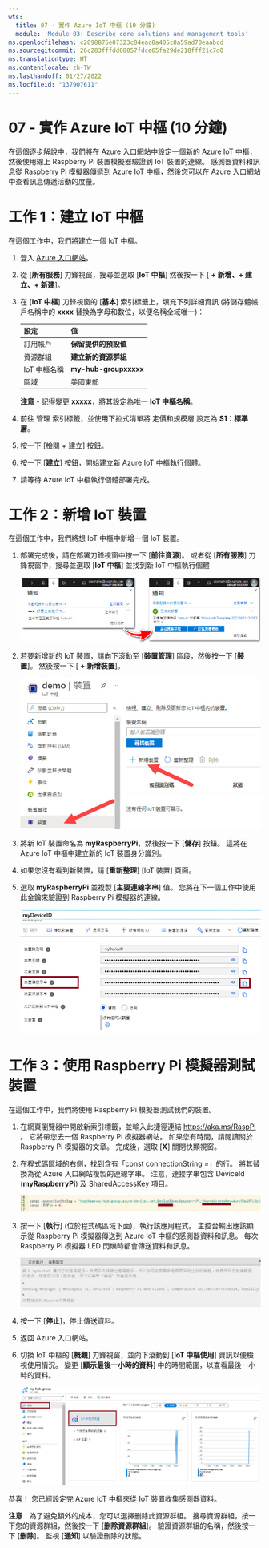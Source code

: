 ```yaml
---
wts:
  title: 07 - 實作 Azure IoT 中樞 (10 分鐘)
  module: 'Module 03: Describe core solutions and management tools'
ms.openlocfilehash: c2098875e07323c84eac8a405c8a59ad70eaabcd
ms.sourcegitcommit: 26c283fffdd08057fdce65fa29de218fff21c7d0
ms.translationtype: HT
ms.contentlocale: zh-TW
ms.lasthandoff: 01/27/2022
ms.locfileid: "137907611"
---
```

# <a name="07---implement-an-azure-iot-hub-10-min"></a>07 - 實作 Azure IoT 中樞 (10 分鐘)

在這個逐步解說中，我們將在 Azure 入口網站中設定一個新的 Azure IoT 中樞，然後使用線上 Raspberry Pi 裝置模擬器驗證到 IoT 裝置的連線。 感測器資料和訊息從 Raspberry Pi 模擬器傳遞到 Azure IoT 中樞，然後您可以在 Azure 入口網站中查看訊息傳遞活動的度量。

# <a name="task-1-create-an-iot-hub"></a>工作 1：建立 IoT 中樞 

在這個工作中，我們將建立一個 IoT 中樞。 

1. 登入 [Azure 入口網站](https://portal.azure.com)。

2. 從 [**所有服務**] 刀鋒視窗，搜尋並選取 [**IoT 中樞**] 然後按一下 [ **+ 新增、+ 建立、+ 新建**]。

3. 在 [**IoT 中樞**] 刀鋒視窗的 [**基本**] 索引標籤上，填充下列詳細資訊 (將儲存體帳戶名稱中的 **xxxx** 替換為字母和數位，以便名稱全域唯一)：

    | 設定 | 值 |
    |--|--|
    | 訂用帳戶 | **保留提供的預設值** |
    | 資源群組 | **建立新的資源群組** |
    | IoT 中樞名稱 | **my-hub-groupxxxxx** |
    | 區域 | 美國東部 |

    **注意** - 記得變更 **xxxxx**，將其設定為唯一 **IoT 中樞名稱**。

4. 前往 管理 索引標籤，並使用下拉式清單將 定價和規模層 設定為 **S1：標準層**。

5. 按一下 [檢閱 + 建立] 按鈕。

6. 按一下 [**建立**] 按鈕，開始建立新 Azure IoT 中樞執行個體。

7. 請等待 Azure IoT 中樞執行個體部署完成。 

# <a name="task-2-add-an-iot-device"></a>工作 2：新增 IoT 裝置

在這個工作中，我們將想 IoT 中樞中新增一個 IoT 裝置。 

1. 部署完成後，請在部署刀鋒視窗中按一下 [**前往資源**]。 或者從 [**所有服務**] 刀鋒視窗中，搜尋並選取 [**IoT 中樞**] 並找到新 IoT 中樞執行個體

    ![Azure 入口網站中正在進行的部署和部署成功通知的螢幕擷取畫面。](../images/0601.png)

2. 若要新增新的 IoT 裝置，請向下滾動至 [**裝置管理**] 區段，然後按一下 [**裝置**]。 然後按一下 [ **+ 新增裝置**]。

    ![IoT 裝置窗格的螢幕擷取畫面，在 Azure 入口網站中的的 IoT 中樞導覽刀鋒視窗中醒目提示。 醒目提示 [新增] 按鈕，以說明如何向 IoT 中樞新增 IoT 裝置身分識別。](../images/0602.png)

3. 將新 IoT 裝置命名為 **myRaspberryPi**，然後按一下 [**儲存**] 按鈕。 這將在 Azure IoT 中樞中建立新的 IoT 裝置身分識別。

4. 如果您沒有看到新裝置，請 [**重新整理**] [IoT 裝置] 頁面。 

5. 選取 **myRaspberryPi** 並複製 [**主要連線字串**] 值。 您將在下一個工作中使用此金鑰來驗證到 Raspberry Pi 模擬器的連線。

    ![醒目提示複製圖示的 [主要連線字串] 頁面的螢幕擷取畫面。](../images/0603.png)

# <a name="task-3-test-the-device-using-a-raspberry-pi-simulator"></a>工作 3：使用 Raspberry Pi 模擬器測試裝置

在這個工作中，我們將使用 Raspberry Pi 模擬器測試我們的裝置。 

1. 在網頁瀏覽器中開啟新索引標籤，並輸入此捷徑連結 https://aka.ms/RaspPi 。 它將帶您去一個 Raspberry Pi 模擬器網站。 如果您有時間，請閱讀關於 Raspberry Pi 模擬器的文章。 完成後，選取 [**X**] 關閉快顯視窗。

2. 在程式碼區域的右側，找到含有「const connectionString =」的行。 將其替換為從 Azure 入口網站複製的連線字串。 注意，連接字串包含 DeviceId (**myRaspberryPi**) 及 SharedAccessKey 項目。

    ![Raspberry Pi 模擬器內編碼區域的螢幕擷取畫面。](../images/0604.png)

3. 按一下 [**執行**] (位於程式碼區域下面)，執行該應用程式。 主控台輸出應該顯示從 Raspberry Pi 模擬器傳送到 Azure IoT 中樞的感測器資料和訊息。 每次 Raspberry Pi 模擬器 LED 閃爍時都會傳送資料和訊息。 

    ![Raspberry Pi 模擬器主控台的熒幕擷取畫面。  主控台輸出應該顯示從 Raspberry Pi 模擬器傳送到 Raspberry Pi 模擬器的感測器資料和訊息。](../images/0605.png)

5. 按一下 [**停止**]，停止傳送資料。

6. 返回 Azure 入口網站。

7. 切換 IoT 中樞的 [**概觀**] 刀鋒視窗，並向下滾動到 [**IoT 中樞使用**] 資訊以便檢視使用情況。 變更 [**顯示最後一小時的資料**] 中的時間範圍，以查看最後一小時的資料。

    ![Azure 入口網站的 IoT 中樞使用區域內計量的螢幕擷取畫面。](../images/0606.png)


恭喜！ 您已經設定完 Azure IoT 中樞來從 IoT 裝置收集感測器資料。

**注意**：為了避免額外的成本，您可以選擇删除此資源群組。 搜尋資源群組，按一下您的資源群組，然後按一下 [**删除資源群組**]。 驗證資源群組的名稱，然後按一下 [**删除**]。 監視 [**通知**] 以驗證删除的狀態。
